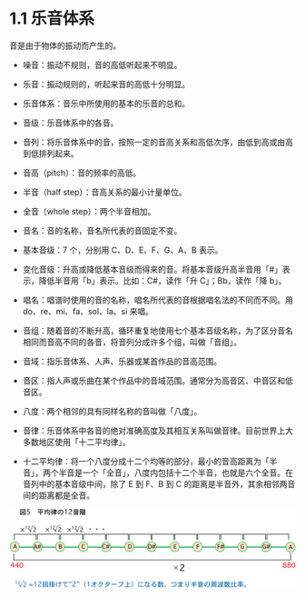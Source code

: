 # 1.1 乐音体系

音是由于物体的振动而产生的。

- 噪音：振动不规则，音的高低听起来不明显。

- 乐音：振动规则的，听起来音的高低十分明显。

- 乐音体系：音乐中所使用的基本的乐音的总和。

- 音级：乐音体系中的各音。

- 音列：将乐音体系中的音，按照一定的音高关系和高低次序，由低到高或由高到低排列起来。

- 音高（pitch）：音的频率的高低。

- 半音（half step）：音高关系的最小计量单位。

- 全音（whole step）：两个半音相加。

- 音名：音的名称，音名所代表的音固定不变。

- 基本音级：7 个，分别用 C、D、E、F、G、A、B 表示。

- 变化音级：升高或降低基本音级而得来的音。将基本音级升高半音用「#」表示，降低半音用「b」表示。比如：C#，读作「升 C」；Bb，读作「降 b」。

- 唱名：唱谱时使用的音的名称，唱名所代表的音根据唱名法的不同而不同。用 do、re、mi、fa、sol、la、si 来唱。

- 音组：随着音的不断升高，循环重复地使用七个基本音级名称，为了区分音名相同而音高不同的各音，将音列分成许多个组，叫做「音组」。

- 音域：指乐音体系、人声、乐器或某首作品的音高范围。

- 音区：指人声或乐曲在某个作品中的音域范围。通常分为高音区、中音区和低音区。

- 八度：两个相邻的具有同样名称的音叫做「八度」。

- 音律：乐音体系中各音的绝对准确高度及其相互关系叫做音律。目前世界上大多数地区使用「十二平均律」。

- 十二平均律：将一个八度分成十二个均等的部分，最小的音高距离为「半音」，两个半音是一个「全音」，八度内包括十二个半音，也就是六个全音。在音列中的基本音级中间，除了 E 到 F、B 到 C 的距离是半音外，其余相邻两音间的距离都是全音。

![12](../images/12.svg)




